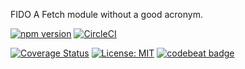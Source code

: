 FIDO
A Fetch module without a good acronym.

[![npm version](https://badge.fury.io/js/fetch-util.svg)](https://badge.fury.io/js/fetch-util)
[![CircleCI](https://circleci.com/gh/easilyBaffled/fido.svg?style=svg)](https://circleci.com/gh/easilyBaffled/fido)


[![Coverage Status](https://coveralls.io/repos/github/easilyBaffled/fido/badge.svg?branch=master)](https://coveralls.io/github/easilyBaffled/fido?branch=master)
[![License: MIT](https://img.shields.io/badge/License-MIT-yellow.svg)](https://opensource.org/licenses/MIT)
[![codebeat badge](https://codebeat.co/badges/42ef9152-bd6c-4c9d-855c-1bc17aeb70bb)](https://codebeat.co/projects/github-com-easilybaffled-fido-master)


